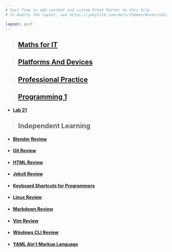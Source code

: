```yaml
---
# Feel free to add content and custom Front Matter to this file.
# To modify the layout, see https://jekyllrb.com/docs/themes/#overriding-theme-defaults

layout: post
---
```


> <h2><a href="https://rosaf2.github.io/jekyll/Maths/">Maths for IT</a></h2>

> <h2><a href="https://rosaf2.github.io/jekyll/P&D/">Platforms And Devices</a></h2>

> <h2><a href="https://rosaf2.github.io/jekyll/PP/">Professional Practice</a></h2>

> <h2><a href="https://rosaf2.github.io/jekyll/P1/">Programming 1</a></h2>
   <ul><li><h4><a href="https://rosaf2.github.io/jekyll/Lab-21/">Lab 21</a></h4></li></ul>

> <h2>Independent Learning</h2>

<ul>
    <li><h4><a href="https://rosaf2.github.io/jekyll/Blender/">Blender Review</a></h4></li>
    <li><h4><a href="https://rosaf2.github.io/jekyll/Git/">Git Review</a></h4></li>
    <li><h4><a href="https://rosaf2.github.io/jekyll/HTML/">HTML Review</a></h4></li>
    <li><h4><a href="https://rosaf2.github.io/jekyll/Jekyll/">Jekyll Review</a></h4></li>
    <li><h4><a href="https://rosaf2.github.io/jekyll/Shortcuts/">Keyboard Shortcuts for Programmers</a></h4></li>
    <li><h4><a href="https://rosaf2.github.io/jekyll/Linux/">Linux Review</a></h4></li>
    <li><h4><a href="https://rosaf2.github.io/jekyll/Markdown/">Markdown Review</a></h4></li>
    <li><h4><a href="https://rosaf2.github.io/jekyll/Vim/">Vim Review</a></h4></li>
    <li><h4><a href="https://rosaf2.github.io/jekyll/CLI/">Windows CLI Review</a></h4></li>
    <li><h4><a href="https://rosaf2.github.io/jekyll/YAML/">YAML Ain't Markup Language</a></h4></li>
</ul>